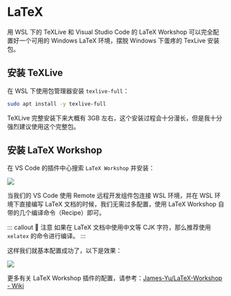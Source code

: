 # LaTeX <a href="https://patrickwu.space"><BlueBadge text="@patrick330602" vertical="middle"/></a>

用 WSL 下的 TeXLive 和 Visual Studio Code 的 LaTeX Workshop 可以完全配置好一个可用的 Windows LaTeX 环境，摆脱 Windows 下蛋疼的 TexLive 安装包。

## 安装 TeXLive

在 WSL 下使用包管理器安装 `texlive-full`：

```bash
sudo apt install -y texlive-full
```

TeXLive 完整安装下来大概有 3GB 左右，这个安装过程会十分漫长，但是我十分强烈建议使用这个完整包。

## 安装 LaTeX Workshop

在 VS Code 的插件中心搜索 `LaTeX Workshop` 并安装：

![](https://i.loli.net/2020/01/07/IpNznqVroX91Rd2.png)

当我们的 VS Code 使用 Remote 远程开发组件包连接 WSL 环境，并在 WSL 环境下直接编写 LaTeX 文档的时候，我们无需过多配置，使用 LaTeX Workshop 自带的几个编译命令（Recipe）即可。

::: callout 🍑 注意
如果在 LaTeX 文档中使用中文等 CJK 字符，那么推荐使用 `xelatex` 的命令进行编译。
:::

这样我们就基本配置成功了，以下是效果：

![](https://i.loli.net/2018/12/11/5c0fc821c5aed.jpg)

更多有关 LaTeX Workshop 插件的配置，请参考：[James-Yu/LaTeX-Workshop - Wiki](https://github.com/James-Yu/LaTeX-Workshop/wiki)
